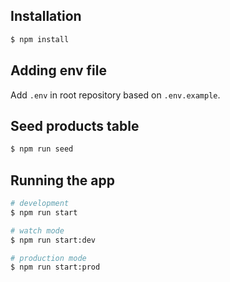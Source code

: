 ## Installation

```bash
$ npm install
```

## Adding env file

Add `.env` in root repository based on `.env.example`.

## Seed products table

```bash
$ npm run seed
```

## Running the app

```bash
# development
$ npm run start

# watch mode
$ npm run start:dev

# production mode
$ npm run start:prod
```
